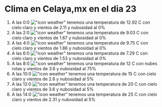 # Clima en Celaya,mx en el dia 23

1. A las 0:0 !["icon weather"](http://openweathermap.org/img/w/01n.png) tenemos una temperatura de 12.92 C con cielo claro y  vientos de 2.11 y nubosidad al 0%
1. A las 2:0 !["icon weather"](http://openweathermap.org/img/w/01n.png) tenemos una temperatura de 9.03 C con cielo claro y  vientos de 1.67 y nubosidad al 0%
1. A las 4:0 !["icon weather"](http://openweathermap.org/img/w/01n.png) tenemos una temperatura de 9.75 C con cielo claro y  vientos de 1.86 y nubosidad al 0%
1. A las 6:0 !["icon weather"](http://openweathermap.org/img/w/01n.png) tenemos una temperatura de 7.29 C con cielo claro y  vientos de 1.53 y nubosidad al 0%
1. A las 8:0 !["icon weather"](http://openweathermap.org/img/w/04n.png) tenemos una temperatura de 12 C con nubes rotas y  vientos de 3.6 y nubosidad al 75%
1. A las 10:0 !["icon weather"](http://openweathermap.org/img/w/02d.png) tenemos una temperatura de 15 C con cielo claro y  vientos de 2.6 y nubosidad al 5%
1. A las 12:0 !["icon weather"](http://openweathermap.org/img/w/02d.png) tenemos una temperatura de 20 C con cielo claro y  vientos de 3.6 y nubosidad al 5%
1. A las 14:0 !["icon weather"](http://openweathermap.org/img/w/02d.png) tenemos una temperatura de 25 C con cielo claro y  vientos de 2.31 y nubosidad al 5%
